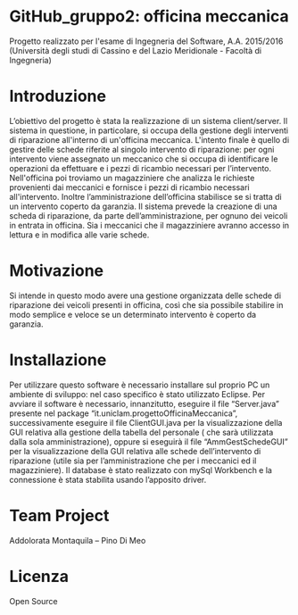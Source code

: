# GitHub_gruppo2: officina meccanica

Progetto realizzato per l'esame di Ingegneria del Software, A.A. 2015/2016 (Università degli studi di Cassino e del Lazio Meridionale - Facoltà di Ingegneria)

# Introduzione

L’obiettivo del progetto è stata la realizzazione di un sistema client/server. 
Il sistema in questione, in particolare, si occupa della gestione degli interventi di riparazione all'interno di un'officina meccanica. L'intento finale è quello di gestire delle schede riferite al singolo intervento di riparazione: per ogni intervento viene assegnato un meccanico che si occupa di identificare le operazioni da effettuare e i pezzi di ricambio necessari per l’intervento.  Nell'officina poi troviamo un magazziniere che analizza le richieste provenienti dai meccanici e fornisce i pezzi di ricambio necessari all'intervento. Inoltre l’amministrazione dell’officina stabilisce se si tratta di un intervento coperto da  garanzia. 
Il sistema prevede la creazione di una scheda di riparazione, da parte dell’amministrazione, per ognuno dei veicoli in entrata in officina. Sia i meccanici che il magazziniere avranno accesso in lettura  e in modifica alle varie schede.

# Motivazione

Si intende in questo modo avere una gestione organizzata  delle schede di riparazione dei veicoli presenti in officina, così che sia possibile stabilire in modo semplice e veloce se un determinato intervento è  coperto da garanzia.

# Installazione

Per utilizzare questo software è necessario installare sul proprio PC un ambiente di sviluppo: nel caso specifico è stato utilizzato Eclipse. Per avviare il software è necessario, innanzitutto, eseguire il file “Server.java” presente nel package “it.uniclam.progettoOfficinaMeccanica”, successivamente eseguire il file ClientGUI.java per la visualizzazione della GUI relativa alla gestione della tabella del personale ( che sarà utilizzata dalla sola amministrazione), oppure si eseguirà il file “AmmGestSchedeGUI” per la visualizzazione della GUI relativa alle schede dell’intervento di riparazione (utile sia per l’amministrazione che per i meccanici ed il magazziniere). Il database è stato realizzato con mySql Workbench e la connessione è stata stabilita usando l’apposito driver.

# Team Project

Addolorata Montaquila – Pino Di Meo

# Licenza

Open Source
